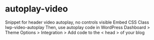# autoplay-video
Snippet for header video autoplay, no controls visible
Embed CSS Class 
  lwp-video-autoplay
Then, use autoplay code in
  WordPress Dashboard > Theme Options > Integration > Add code to the < head > of your blog

